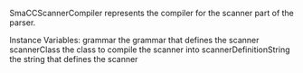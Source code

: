 SmaCCScannerCompiler represents the compiler for the scanner part of the parser.

Instance Variables:
	grammar	<SmaCCGrammar>	the grammar that defines the scanner
	scannerClass	<RBAbstractClass>	the class to compile the scanner into
	scannerDefinitionString	<String>	the string that defines the scanner